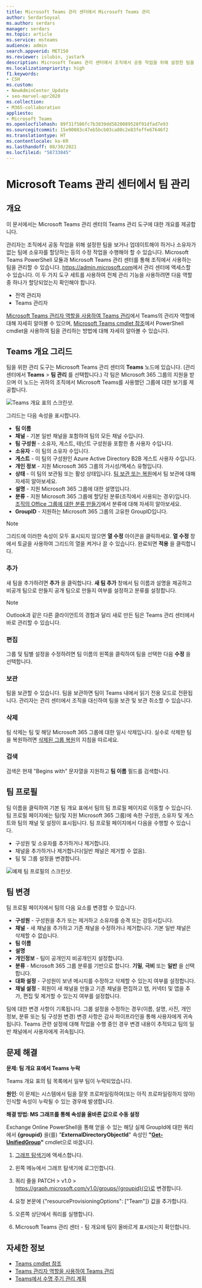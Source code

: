 ```yaml
---
title: Microsoft Teams 관리 센터에서 Microsoft Teams 관리
author: SerdarSoysal
ms.author: serdars
manager: serdars
ms.topic: article
ms.service: msteams
audience: admin
search.appverid: MET150
ms.reviewer: islubin, jastark
description: Microsoft Teams 관리 센터에서 조직에서 공동 작업을 위해 설정한 팀을 보거나 업데이트하는 방법을 알아보세요.
ms.localizationpriority: high
f1.keywords:
- CSH
ms.custom:
- NewAdminCenter_Update
- seo-marvel-apr2020
ms.collection:
- M365-collaboration
appliesto:
- Microsoft Teams
ms.openlocfilehash: 89f31f586fc7b3839dd5820089528f91dfad7e93
ms.sourcegitcommit: 15e90083c47eb5bcb03ca80c2e83feffe67646f2
ms.translationtype: HT
ms.contentlocale: ko-KR
ms.lasthandoff: 08/30/2021
ms.locfileid: "58733845"
---
```

# <a name="manage-teams-in-the-microsoft-teams-admin-center"></a>Microsoft Teams 관리 센터에서 팀 관리

## <a name="overview"></a>개요

이 문서에서는 Microsoft Teams 관리 센터의 Teams 관리 도구에 대한 개요를 제공합니다.

관리자는 조직에서 공동 작업을 위해 설정한 팀을 보거나 업데이트해야 하거나 소유자가 없는 팀에 소유자를 할당하는 등의 수정 작업을 수행해야 할 수 있습니다. Microsoft Teams PowerShell 모듈과 Microsoft Teams 관리 센터를 통해 조직에서 사용하는 팀을 관리할 수 있습니다. <a href="https://go.microsoft.com/fwlink/p/?linkid=2024339" target="_blank">https://admin.microsoft.com</a>에서 관리 센터에 액세스할 수 있습니다. 이 두 가지 도구 세트를 사용하여 전체 관리 기능을 사용하려면 다음 역할 중 하나가 할당되었는지 확인해야 합니다.

- 전역 관리자
- Teams 관리자

[Microsoft Teams 관리자 역할을 사용하여 Teams 관리](using-admin-roles.md)에서 Teams의 관리자 역할에 대해 자세히 알아볼 수 있으며, [Microsoft Teams cmdlet 참조](/powershell/teams/)에서 PowerShell cmdlet을 사용하여 팀을 관리하는 방법에 대해 자세히 알아볼 수 있습니다.



## <a name="teams-overview-grid"></a>Teams 개요 그리드

팀을 위한 관리 도구는 Microsoft Teams 관리 센터의 **Teams** 노드에 ​​있습니다. (관리 센터에서 **Teams** > **팀 관리** 를 선택합니다.) 각 팀은 Microsoft 365 그룹의 지원을 받으며 이 노드는 귀하의 조직에서 Microsoft Teams를 사용했던 그룹에 대한 보기를 제공합니다.

![Teams 개요 표의 스크린샷.](media/manage-teams-in-modern-portal-grid.png)  

그리드는 다음 속성을 표시합니다.

- **팀 이름**
- **채널** - 기본 일반 채널을 포함하여 팀의 모든 채널 수입니다.
- **팀 구성원** - 소유자, 게스트, 테넌트 구성원을 포함한 총 사용자 수입니다.
- **소유자** - 이 팀의 소유자 수입니다.
- **게스트** - 이 팀의 구성원인 Azure Active Directory B2B 게스트 사용자 수입니다.
- **개인 정보** - 지원 Microsoft 365 그룹의 가시성/액세스 유형입니다.
- **상태** - 이 팀의 보관됨 또는 활성 상태입니다. [팀 보관 또는 복원](https://support.office.com/article/archive-or-restore-a-team-dc161cfd-b328-440f-974b-5da5bd98b5a7)에서 팀 보관에 대해 자세히 알아보세요.
- **설명** - 지원 Microsoft 365 그룹에 대한 설명입니다.
- **분류** - 지원 Microsoft 365 그룹에 할당된 분류(조직에서 사용되는 경우)입니다. [조직의 Office 그룹에 대한 분류 만들기](/office365/enterprise/powershell/manage-office-365-groups-with-powershell#create-classifications-for-office-groups-in-your-organization)에서 분류에 대해 자세히 알아보세요.
- **GroupID** - 지원하는 Microsoft 365 그룹의 고유한 GroupID입니다.

> [!NOTE]
> 그리드에 이러한 속성이 모두 표시되지 않으면 **열 수정** 아이콘을 클릭하세요. **열 수정** 창에서 토글을 사용하여 그리드의 열을 켜거나 끌 수 있습니다. 완료되면 **적용** 을 클릭합니다.

### <a name="add"></a>추가

새 팀을 추가하려면 **추가** 을 클릭합니다. **새 팀 추가** 창에서 팀 이름과 설명을 제공하고 비공개 팀으로 만들지 공개 팀으로 만들지 여부를 설정하고 분류를 설정합니다.

> [!NOTE]
> Outlook과 같은 다른 클라이언트의 경험과 달리 새로 만든 팀은 Teams 관리 센터에서 바로 관리할 수 있습니다.

### <a name="edit"></a>편집

그룹 및 팀별 설정을 수정하려면 팀 이름의 왼쪽을 클릭하여 팀을 선택한 다음 **수정** 을 선택합니다.

### <a name="archive"></a>보관

팀을 보관할 수 있습니다. 팀을 보관하면 팀이 Teams 내에서 읽기 전용 모드로 전환됩니다. 관리자는 관리 센터에서 조직을 대신하여 팀을 보관 및 보관 취소할 수 있습니다. 

### <a name="delete"></a>삭제

팀 삭제는 팀 및 해당 Microsoft 365 그룹에 대한 일시 삭제입니다. 실수로 삭제한 팀을 복원하려면 [삭제된 그룹 복원](/microsoft-365/admin/create-groups/restore-deleted-group)의 지침을 따르세요.

### <a name="search"></a>검색

검색은 현재 "Begins with" 문자열을 지원하고 **팀 이름** 필드를 검색합니다.

## <a name="team-profile"></a>팀 프로필

팀 이름을 클릭하여 기본 팀 개요 표에서 팀의 팀 프로필 페이지로 이동할 수 있습니다. 팀 프로필 페이지에는 팀(및 지원 Microsoft 365 그룹)에 속한 구성원, 소유자 및 게스트와 팀의 채널 및 설정이 표시됩니다. 팀 프로필 페이지에서 다음을 수행할 수 있습니다.

- 구성원 및 소유자를 추가하거나 제거합니다.
- 채널을 추가하거나 제거합니다(일반 채널은 제거할 수 없음).
- 팀 및 그룹 설정을 변경합니다.
 
![예제 팀 프로필의 스크린샷.](media/manage-teams-in-modern-portal-team-profile-page.png)

## <a name="making-changes-to-teams"></a>팀 변경

팀 프로필 페이지에서 팀의 다음 요소를 변경할 수 있습니다.

- **구성원** - 구성원을 추가 또는 제거하고 소유자를 승격 또는 강등시킵니다.
- **채널** - 새 채널을 추가하고 기존 채널을 수정하거나 제거합니다. 기본 일반 채널은 삭제할 수 없습니다.
- **팀 이름**
- **설명**
- **개인정보** - 팀이 공개인지 비공개인지 설정합니다.
- **분류** - Microsoft 365 그룹 ​​분류를 기반으로 합니다. **기밀**, **극비** 또는 **일반** 을 선택합니다.
- **대화 설정** - 구성원이 보낸 메시지를 수정하고 삭제할 수 있는지 여부를 설정합니다.
- **채널 설정** - 회원이 새 채널을 만들고 기존 채널을 편집하고 탭, 커넥터 및 앱을 추가, 편집 및 제거할 수 있는지 여부를 설정합니다.

팀에 대한 변경 사항이 기록됩니다. 그룹 설정을 수정하는 경우(이름, 설명, 사진, 개인 정보, 분류 또는 팀 구성원 변경) 변경 사항은 감사 파이프라인을 통해 사용자에게 귀속됩니다. Teams 관련 설정에 대해 작업을 수행 중인 경우 변경 내용이 추적되고 팀의 일반 채널에서 사용자에게 귀속됩니다.

## <a name="troubleshooting"></a>문제 해결

**문제: 팀 개요 표에서 Teams 누락**

Teams 개요 표의 팀 목록에서 일부 팀이 누락되었습니다.

**원인**: 이 문제는 시스템에서 팀을 잘못 프로파일링하여(또는 아직 프로파일링하지 않아) 인식할 속성이 누락될 수 있는 경우에 발생합니다.

**해결 방법: MS 그래프를 통해 속성을 올바른 값으로 수동 설정**

Exchange Online PowerShell을 통해 얻을 수 있는 해당 실제 GroupId에 대한 쿼리에서 **{groupid}** 을(를) "**ExternalDirectoryObjectId**" 속성인 **"[Get-UnifiedGroup](/powershell/module/exchange/users-and-groups/get-unifiedgroup)"** cmdlet으로 바꿉니다.

1. [그래프 탐색기](https://developer.microsoft.com/graph/graph-explorer)에 액세스합니다.

2. 왼쪽 메뉴에서 그래프 탐색기에 로그인합니다.

3. 쿼리 줄을 PATCH > v1.0 > https://graph.microsoft.com/v1.0/groups/{groupid}(으)로 변경합니다.

4. 요청 본문에 {"resourceProvisioningOptions": ["Team"]} 값을 추가합니다.

5. 오른쪽 상단에서 쿼리를 실행합니다.

6. Microsoft Teams 관리 센터 - 팀 개요에 팀이 올바르게 표시되는지 확인합니다.

## <a name="learn-more"></a>자세한 정보

- [Teams cmdlet 참조](/powershell/teams/)  
- [Teams 관리자 역할을 사용하여 Teams 관리](using-admin-roles.md)
- [Teams에서 수명 주기 관리 계획](plan-teams-lifecycle.md)
